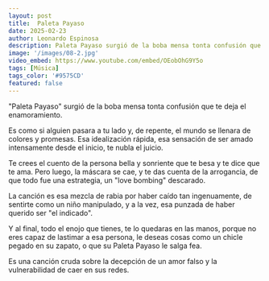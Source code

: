 ```yaml
---
layout: post
title:  Paleta Payaso
date: 2025-02-23
author: Leonardo Espinosa
description: Paleta Payaso surgió de la boba mensa tonta confusión que te deja el enamoramiento.
image: '/images/08-2.jpg'
video_embed: https://www.youtube.com/embed/OEobOhG9Y5o
tags: [Música]
tags_color: '#9575CD'
featured: false
---
```


"Paleta Payaso" surgió de la boba mensa tonta confusión que te deja el enamoramiento.

Es como si alguien pasara a tu lado y, de repente, el mundo se llenara de colores y promesas. Esa idealización rápida, esa sensación de ser amado intensamente desde el inicio, te nubla el juicio.

Te crees el cuento de la persona bella y sonriente que te besa y te dice que te ama. Pero luego, la máscara se cae, y te das cuenta de la arrogancia, de que todo fue una estrategia, un "love bombing" descarado. 

La canción es esa mezcla de rabia por haber caído tan ingenuamente, de sentirte como un niño manipulado, y a la vez, esa punzada de haber querido ser "el indicado". 

Y al final, todo el enojo que tienes, te lo quedaras en las manos, porque no eres capaz de lastimar a esa persona, le deseas cosas como un chicle pegado en su zapato, o que su Paleta Payaso le salga fea. 

Es una canción cruda sobre la decepción de un amor falso y la vulnerabilidad de caer en sus redes.
